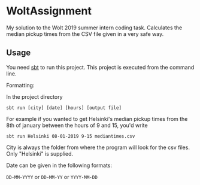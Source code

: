 # WoltAssignment
My solution to the Wolt 2019 summer intern coding task. Calculates the median pickup times from the CSV file given in a very safe way.

## Usage
You need [sbt](https://www.scala-sbt.org/) to run this project.
This project is executed from the command line.

Formatting:

In the project directory 

```sbt run [city] [date] [hours] [output file]```

For example if you wanted to get Helsinki's median pickup times from the 8th of january between the hours of 9 and 15, you'd write

```sbt run Helsinki 08-01-2019 9-15 mediantimes.csv``` 

City is always the folder from where the program will look for the csv files. Only "Helsinki" is supplied.

Date can be given in the following formats:

```DD-MM-YYYY``` or ```DD-MM-YY``` or ```YYYY-MM-DD```
